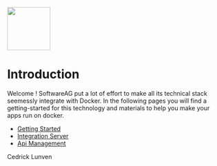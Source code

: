 <img src="https://www.docker.com/sites/default/files/mono_vertical_large.png" height="100px" />

# Introduction

Welcome !  SoftwareAG put a lot of effort to make all its technical stack seemessly integrate with Docker. In the following pages you will find a getting-started for this technology and materials to help you make your apps run on docker.

- [Getting Started](1-getting-started.MD)
- [Integration Server](2-integration-server.MD)
- [Api Management](3-api-management.MD)


Cedrick Lunven
